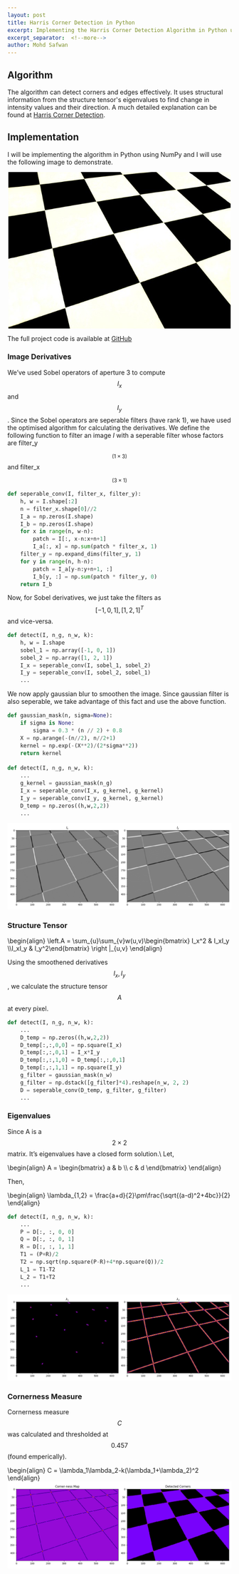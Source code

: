```yaml
---
layout: post
title: Harris Corner Detection in Python
excerpt: Implementing the Harris Corner Detection Algorithm in Python using NumPy
excerpt_separator:  <!--more-->
author: Mohd Safwan
---
```


## Algorithm
The algorithm can detect corners and edges effectively. It uses structural information from the structure tensor's eigenvalues to find change in intensity values and their direction. A much detailed explanation can be found at [Harris Corner Detection](https://www.wikiwand.com/en/Harris_Corner_Detector).

## Implementation

I will be implementing the algorithm in Python using NumPy and I will use the following image to demonstrate.
<div align='center'>
   <img src="/assets/img/harris/chess.png" alt="Test Image" align='center' width="500"/>
</div>

The full project code is available at [GitHub](https://github.com/safwankdb/Harris-Corner-Python)

### Image Derivatives
We’ve used Sobel operators of aperture 3 to compute $$I_x$$ and $$I_y$$ . Since the Sobel operators are seperable filters (have rank 1), we have used the optimised algorithm for calculating the derivatives. We define the following function to filter an image $I$ with a seperable filter whose factors are filter_y$$_{(1×3)}$$ and filter_x$$_{(3×1)}$$

```python
def seperable_conv(I, filter_x, filter_y):
    h, w = I.shape[:2]
    n = filter_x.shape[0]//2
    I_a = np.zeros(I.shape)
    I_b = np.zeros(I.shape)
    for x in range(n, w-n):
        patch = I[:, x-n:x+n+1]
        I_a[:, x] = np.sum(patch * filter_x, 1)
    filter_y = np.expand_dims(filter_y, 1)
    for y in range(n, h-n):
        patch = I_a[y-n:y+n+1, :]
        I_b[y, :] = np.sum(patch * filter_y, 0)
    return I_b
```

Now, for Sobel derivatives, we just take the filters as $$[−1, 0, 1] , [1, 2, 1]^T$$ and vice-versa.

```python
def detect(I, n_g, n_w, k):
    h, w = I.shape
    sobel_1 = np.array([-1, 0, 1])
    sobel_2 = np.array([1, 2, 1])
    I_x = seperable_conv(I, sobel_1, sobel_2)
    I_y = seperable_conv(I, sobel_2, sobel_1)
    ...
```
We now apply gaussian blur to smoothen the image. Since gaussian filter is  also seperable, we take advantage of this fact and use the above function.

```python
def gaussian_mask(n, sigma=None):
    if sigma is None:
        sigma = 0.3 * (n // 2) + 0.8
    X = np.arange(-(n//2), n//2+1)
    kernel = np.exp(-(X**2)/(2*sigma**2))
    return kernel

def detect(I, n_g, n_w, k):
    ...
    g_kernel = gaussian_mask(n_g)
    I_x = seperable_conv(I_x, g_kernel, g_kernel)
    I_y = seperable_conv(I_y, g_kernel, g_kernel)
    D_temp = np.zeros((h,w,2,2))
    ...
```
![Derivatives](/assets/img/harris/1.png)

### Structure Tensor

\begin{align}
    \left.A = \sum_{u}\sum_{v}w(u,v)\begin{bmatrix} I_x^2 & I_xI_y \\\\I_xI_y & I_y^2\end{bmatrix} \right |_{u,v}
\end{align}

Using the smoothened derivatives $$I_x, I_y$$, we calculate the structure tensor $$A$$ at every pixel.

```python
def detect(I, n_g, n_w, k):
    ...
    D_temp = np.zeros((h,w,2,2))
    D_temp[:,:,0,0] = np.square(I_x)
    D_temp[:,:,0,1] = I_x*I_y
    D_temp[:,:,1,0] = D_temp[:,:,0,1]
    D_temp[:,:,1,1] = np.square(I_y)
    g_filter = gaussian_mask(n_w)
    g_filter = np.dstack([g_filter]*4).reshape(n_w, 2, 2)
    D = seperable_conv(D_temp, g_filter, g_filter)
    ...
```
### Eigenvalues
Since A is a $$2×2$$ matrix. It’s eigenvalues have a closed form solution.\\
Let,

\begin{align}
    A = \begin{bmatrix} a & b \\\\ c & d \end{bmatrix}
\end{align}

Then,

\begin{align}
    \lambda_{1,2} =  \frac{a+d}{2}\pm\frac{\sqrt{(a-d)^2+4bc}}{2}
\end{align}

```python
def detect(I, n_g, n_w, k):
    ...
    P = D[:, :, 0, 0]
    Q = D[:, :, 0, 1]
    R = D[:, :, 1, 1]
    T1 = (P+R)/2
    T2 = np.sqrt(np.square(P-R)+4*np.square(Q))/2
    L_1 = T1-T2
    L_2 = T1+T2
    ...
```
![](/assets/img/harris/2.png)
### Cornerness Measure

Cornerness measure $$C$$ was calculated and thresholded at $$0.457$$ (found emperically).

\begin{align}
    C = \lambda_1\lambda_2-k(\lambda_1+\lambda_2)^2
\end{align}
![](/assets/img/harris/3.png)
